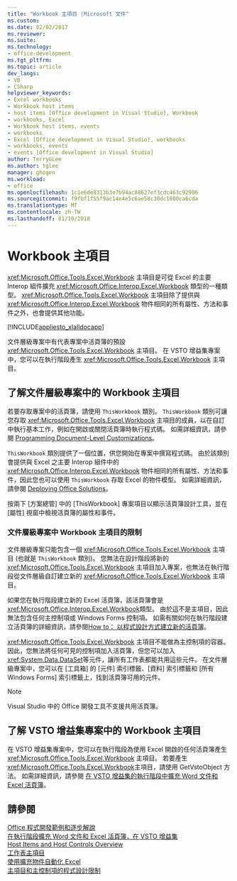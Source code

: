```yaml
---
title: "Workbook 主項目 |Microsoft 文件"
ms.custom: 
ms.date: 02/02/2017
ms.reviewer: 
ms.suite: 
ms.technology:
- office-development
ms.tgt_pltfrm: 
ms.topic: article
dev_langs:
- VB
- CSharp
helpviewer_keywords:
- Excel workbooks
- Workbook host items
- host items [Office development in Visual Studio], Workbook
- workbooks, Excel
- Workbook host items, events
- workbooks
- Excel [Office development in Visual Studio], workbooks
- workbooks, events
- events [Office development in Visual Studio]
author: TerryGLee
ms.author: tglee
manager: ghogen
ms.workload:
- office
ms.openlocfilehash: 1c1e6de8313b3e7b94ac88627ef3cdc463c92906
ms.sourcegitcommit: f9fbf1f55f9ac14e4e5c6ae58c30dc1800ca6cda
ms.translationtype: MT
ms.contentlocale: zh-TW
ms.lasthandoff: 01/10/2018
---
```

# <a name="workbook-host-item"></a>Workbook 主項目
  <xref:Microsoft.Office.Tools.Excel.Workbook> 主項目是可從 Excel 的主要 Interop 組件擴充 <xref:Microsoft.Office.Interop.Excel.Workbook> 類型的一種類型。 <xref:Microsoft.Office.Tools.Excel.Workbook> 主項目除了提供與 <xref:Microsoft.Office.Interop.Excel.Workbook> 物件相同的所有屬性、方法和事件之外，也會提供其他功能。  
  
 [!INCLUDE[appliesto_xlalldocapp](../vsto/includes/appliesto-xlalldocapp-md.md)]  
  
 文件層級專案中有代表專案中活頁簿的預設 <xref:Microsoft.Office.Tools.Excel.Workbook> 主項目。 在 VSTO 增益集專案中，您可以在執行階段產生 <xref:Microsoft.Office.Tools.Excel.Workbook> 主項目。  
  
## <a name="understanding-the-workbook-host-item-in-document-level-projects"></a>了解文件層級專案中的 Workbook 主項目  
 若要存取專案中的活頁簿，請使用 `ThisWorkbook` 類別。 `ThisWorkbook` 類別可讓您存取 <xref:Microsoft.Office.Tools.Excel.Workbook> 主項目的成員，以在自訂中執行基本工作，例如在開啟或關閉活頁簿時執行程式碼。 如需詳細資訊，請參閱 [Programming Document-Level Customizations](../vsto/programming-document-level-customizations.md)。  
  
 `ThisWorkbook` 類別提供了一個位置，供您開始在專案中撰寫程式碼。 由於該類別會提供與 Excel 之主要 Interop 組件中的 <xref:Microsoft.Office.Interop.Excel.Workbook> 物件相同的所有屬性、方法和事件，因此您也可以使用 `ThisWorkbook` 存取 Excel 的物件模型。 如需詳細資訊，請參閱 [Deploying Office Solutions](../vsto/excel-object-model-overview.md)。  
  
 按兩下 [方案總管]  中的 [ThisWorkbook]  專案項目以顯示活頁簿設計工具，並在 [屬性]  視窗中檢視活頁簿的屬性和事件。  
  
### <a name="limitations-of-the-workbook-host-item-in-document-level-projects"></a>文件層級專案中 Workbook 主項目的限制  
 文件層級專案只能包含一個 <xref:Microsoft.Office.Tools.Excel.Workbook> 主項目 (也就是 `ThisWorkbook` 類別)。 您無法在設計階段將新的 <xref:Microsoft.Office.Tools.Excel.Workbook> 主項目加入專案，也無法在執行階段從文件層級自訂建立新的 <xref:Microsoft.Office.Tools.Excel.Workbook> 主項目。  
  
 如果您在執行階段建立新的 Excel 活頁簿，該活頁簿會是 <xref:Microsoft.Office.Interop.Excel.Workbook>類型。 由於這不是主項目，因此無法包含任何主控制項或 Windows Forms 控制項。 如需有關如何在執行階段建立活頁簿的詳細資訊，請參閱[How to： 以程式設計方式建立新的活頁簿](../vsto/how-to-programmatically-create-new-workbooks.md)。  
  
 <xref:Microsoft.Office.Tools.Excel.Workbook> 主項目不能做為主控制項的容器。 因此，您無法將任何可見的控制項加入活頁簿，但您可以加入 <xref:System.Data.DataSet>等元件，讓所有工作表都能共用這些元件。 在文件層級專案中，您可以在 [工具箱]  的 [元件]  索引標籤、[資料]  索引標籤和 [所有 Windows Forms] 索引標籤上，找到活頁簿可用的元件。  
  
> [!NOTE]  
>  Visual Studio 中的 Office 開發工具不支援共用活頁簿。  
  
## <a name="understanding-workbook-host-items-in-vsto-add-in-projects"></a>了解 VSTO 增益集專案中的 Workbook 主項目  
 在 VSTO 增益集專案中，您可以在執行階段為使用 Excel 開啟的任何活頁簿產生 <xref:Microsoft.Office.Tools.Excel.Workbook> 主項目。 若要產生<xref:Microsoft.Office.Tools.Excel.Workbook>主項目，請使用 GetVstoObject 方法。 如需詳細資訊，請參閱 [在 VSTO 增益集的執行階段中擴充 Word 文件和 Excel 活頁簿](../vsto/extending-word-documents-and-excel-workbooks-in-vsto-add-ins-at-run-time.md)。  
  
## <a name="see-also"></a>請參閱  
 [Office 程式開發範例和逐步解說](../vsto/office-development-samples-and-walkthroughs.md)   
 [在執行階段擴充 Word 文件和 Excel 活頁簿，在 VSTO 增益集](../vsto/extending-word-documents-and-excel-workbooks-in-vsto-add-ins-at-run-time.md)   
 [Host Items and Host Controls Overview](../vsto/host-items-and-host-controls-overview.md)   
 [工作表主項目](../vsto/worksheet-host-item.md)   
 [使用擴充物件自動化 Excel](../vsto/automating-excel-by-using-extended-objects.md)   
 [主項目和主控制項的程式設計限制](../vsto/programmatic-limitations-of-host-items-and-host-controls.md)  
  
  